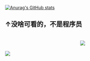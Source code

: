 [![Anurag's GitHub stats](https://github-readme-stats.vercel.app/api?username=mc506lw&theme=react&locale=cn)](https://github.com/anuraghazra/github-readme-stats)
## ↑没啥可看的，不是程序员
<h1 align="center"> <a href="https://sunguoqi.com/"> <img src="https://readme-typing-svg.herokuapp.com/?lines=别看我不会写代码，其实我根本就不是程序员！;B站是我家，咕咕你我他!&center=true&size=27&color=000000"> </a> </h1>
<div align="value"> <img src="https://stats.justsong.cn/api/bilibili/?id=696652305&lang=zh-CN&theme=react"> </div>

